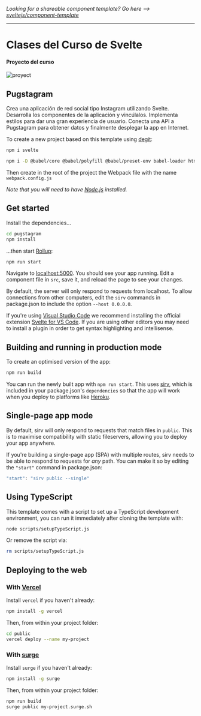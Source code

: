 *Looking for a shareable component template? Go here --> [sveltejs/component-template](https://github.com/sveltejs/component-template)*

---

# Clases del Curso de Svelte
#### Proyecto del curso

![proyect](https://static.platzi.com/media/landing-projects/svelte-proyecto.gif)

## Pugstagram

Crea una aplicación de red social tipo Instagram utilizando Svelte. Desarrolla los componentes de la aplicación y vincúlalos. Implementa estilos para dar una gran experiencia de usuario. Conecta una API a Pugstagram para obtener datos y finalmente desplegar la app en Internet.


To create a new project based on this template using [degit](https://github.com/Rich-Harris/degit):

```bash
npm i svelte
```

```bash
npm i -D @babel/core @babel/polyfill @babel/preset-env babel-loader html-webpack-plugin svelte-loader webpack webpack-cli webpack-dev-server
```

Then create in the root of the project the Webpack file with the name `webpack.config.js`

*Note that you will need to have [Node.js](https://nodejs.org) installed.*


## Get started

Install the dependencies...

```bash
cd pugstagram
npm install
```

...then start [Rollup](https://rollupjs.org):

```bash
npm run start
```

Navigate to [localhost:5000](http://localhost:5000). You should see your app running. Edit a component file in `src`, save it, and reload the page to see your changes.

By default, the server will only respond to requests from localhost. To allow connections from other computers, edit the `sirv` commands in package.json to include the option `--host 0.0.0.0`.

If you're using [Visual Studio Code](https://code.visualstudio.com/) we recommend installing the official extension [Svelte for VS Code](https://marketplace.visualstudio.com/items?itemName=svelte.svelte-vscode). If you are using other editors you may need to install a plugin in order to get syntax highlighting and intellisense.

## Building and running in production mode

To create an optimised version of the app:

```bash
npm run build
```

You can run the newly built app with `npm run start`. This uses [sirv](https://github.com/lukeed/sirv), which is included in your package.json's `dependencies` so that the app will work when you deploy to platforms like [Heroku](https://heroku.com).


## Single-page app mode

By default, sirv will only respond to requests that match files in `public`. This is to maximise compatibility with static fileservers, allowing you to deploy your app anywhere.

If you're building a single-page app (SPA) with multiple routes, sirv needs to be able to respond to requests for *any* path. You can make it so by editing the `"start"` command in package.json:

```js
"start": "sirv public --single"
```

## Using TypeScript

This template comes with a script to set up a TypeScript development environment, you can run it immediately after cloning the template with:

```bash
node scripts/setupTypeScript.js
```

Or remove the script via:

```bash
rm scripts/setupTypeScript.js
```

## Deploying to the web

### With [Vercel](https://vercel.com)

Install `vercel` if you haven't already:

```bash
npm install -g vercel
```

Then, from within your project folder:

```bash
cd public
vercel deploy --name my-project
```

### With [surge](https://surge.sh/)

Install `surge` if you haven't already:

```bash
npm install -g surge
```

Then, from within your project folder:

```bash
npm run build
surge public my-project.surge.sh
```
